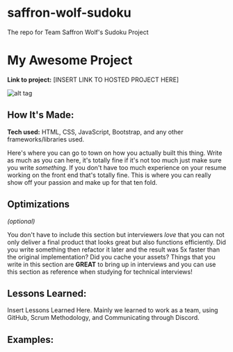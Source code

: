 # saffron-wolf-sudoku
The repo for Team Saffron Wolf's Sudoku Project
# My Awesome Project

**Link to project:** [INSERT LINK TO HOSTED PROJECT HERE]

![alt tag](http://placecorgi.com/1200/650)

## How It's Made:

**Tech used:** HTML, CSS, JavaScript, Bootstrap, and any other frameworks/libraries used.

Here's where you can go to town on how you actually built this thing. Write as much as you can here, it's totally fine if it's not too much just make sure you write *something*. If you don't have too much experience on your resume working on the front end that's totally fine. This is where you can really show off your passion and make up for that ten fold.

## Optimizations
*(optional)*

You don't have to include this section but interviewers *love* that you can not only deliver a final product that looks great but also functions efficiently. Did you write something then refactor it later and the result was 5x faster than the original implementation? Did you cache your assets? Things that you write in this section are **GREAT** to bring up in interviews and you can use this section as reference when studying for technical interviews!

## Lessons Learned:

Insert Lessons Learned Here. Mainly we learned to work as a team, using GitHub, Scrum Methodology, and Communicating through Discord.

## Examples:

